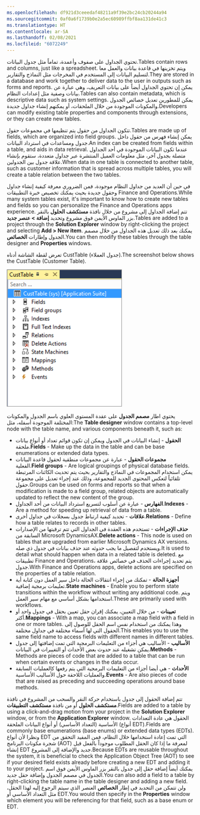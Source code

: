 ```yaml
---
ms.openlocfilehash: df921d3ceeedaf48211a9f39e2bc24cb20244a94
ms.sourcegitcommit: 0af0a6f1739b0e2a5ec60989ffbf8aa131de41c3
ms.translationtype: HT
ms.contentlocale: ar-SA
ms.lasthandoff: 02/08/2021
ms.locfileid: "6072249"
---
```

<span data-ttu-id="d5c18-101">تحتوي الجداول على صفوف وأعمدة، تماماً مثل جدول البيانات.</span><span class="sxs-lookup"><span data-stu-id="d5c18-101">Tables contain rows and columns, just like a spreadsheet.</span></span> <span data-ttu-id="d5c18-102">ويتم تخزينها في قاعدة بيانات والعمل معا لتسليم البيانات إلى المستخدم في المخرجات مثل النماذج والتقارير.</span><span class="sxs-lookup"><span data-stu-id="d5c18-102">They are stored in a database and work together to deliver data to the user in outputs such as forms and reports.</span></span> <span data-ttu-id="d5c18-103">يمكن إن تحتوي الجداول أيضاً على بيانات التعريف، وهي عبارة عن بيانات وصفية مثل إعدادات النظام.</span><span class="sxs-lookup"><span data-stu-id="d5c18-103">Tables can also contain metadata, which is descriptive data such as system settings.</span></span> <span data-ttu-id="d5c18-104">يمكن للمطورين تعديل خصائص الجدول والمكونات الموجودة من خلال الملحقات، أو يمكنهم إنشاء جداول جديدة.</span><span class="sxs-lookup"><span data-stu-id="d5c18-104">Developers can modify existing table properties and components through extensions, or they can create new tables.</span></span> 

<span data-ttu-id="d5c18-105">تتكون الجداول من حقول يتم تنظيمها في مجموعات حقول.</span><span class="sxs-lookup"><span data-stu-id="d5c18-105">Tables are made up of fields, which are organized into field groups.</span></span> <span data-ttu-id="d5c18-106">يمكن إنشاء فهرس من حقول داخل جدول ومساعدات في استرداد البيانات.</span><span class="sxs-lookup"><span data-stu-id="d5c18-106">An index can be created from fields within a table, and aids in data retrieval.</span></span> <span data-ttu-id="d5c18-107">عندما تكون البيانات الموجودة في أحد الجداول متصلة بجدول آخر، مثل معلومات العميل المنتشرة عبر جداول متعددة، ستقوم بإنشاء علاقة جدول بين الجدولين.</span><span class="sxs-lookup"><span data-stu-id="d5c18-107">When data in one table is connected to another table, such as customer information that is spread across multiple tables, you will create a table relation between the two tables.</span></span>

<span data-ttu-id="d5c18-108">في حين أن العديد من جداول النظام موجودة، فمن الضروري معرفة كيفية إنشاء جداول وحقول جديدة بحيث يمكنك تخصيص خبرة التطبيقات Finance and Operations.</span><span class="sxs-lookup"><span data-stu-id="d5c18-108">While many system tables exist, it's important to know how to create new tables and fields so you can personalize the Finance and Operations apps experience.</span></span> <span data-ttu-id="d5c18-109">تتم إضافة الجداول إلى مشروع من خلال نافذة **مستكشف الحلول** بالنقر بزر الماوس الأيمن فوق مشروع وتحديد **إضافة > عنصر جديد**.</span><span class="sxs-lookup"><span data-stu-id="d5c18-109">Tables are added to a project through the **Solution Explorer** window by right-clicking the project and selecting **Add > New item**.</span></span> <span data-ttu-id="d5c18-110">يمكنك بعد ذلك تعديل هذه الجداول من خلال مصمم الجدول وإطارات **الخصائص**.</span><span class="sxs-lookup"><span data-stu-id="d5c18-110">You can then modify these tables through the table designer and **Properties** windows.</span></span>

<span data-ttu-id="d5c18-111">تعرض لقطة الشاشة أدناه CustTable (جدول العملاء).</span><span class="sxs-lookup"><span data-stu-id="d5c18-111">The screenshot below shows the CustTable (Customer Table).</span></span>

![لقطة شاشة لجدول العملاء والتي تسمى CustTable.](../media/cust-table.png)

<span data-ttu-id="d5c18-113">يحتوي اطار **مصمم الجدول** على عقدة المستوى العلوي باسم الجدول والمكونات المختلفة الموجودة أسفله، مثل:</span><span class="sxs-lookup"><span data-stu-id="d5c18-113">The **Table designer** window contains a top-level node with the table name, and various components beneath it, such as:</span></span>

-   <span data-ttu-id="d5c18-114">**الحقول** - إنشاء البيانات في الجدول ويمكن إن تكون قوائم تعداد أو أنواع بيانات ملحقة.</span><span class="sxs-lookup"><span data-stu-id="d5c18-114">**Fields** - Make up the data in the table and can be base enumerations or extended data types.</span></span>
-   <span data-ttu-id="d5c18-115">**مجموعات الحقول** - عبارة عن مجموعات منطقية لحقول قاعدة البيانات الفعلية.</span><span class="sxs-lookup"><span data-stu-id="d5c18-115">**Field groups** - Are logical groupings of physical database fields.</span></span> <span data-ttu-id="d5c18-116">يمكن استخدام المجموعات في النماذج والتقارير بحيث يتم تحديث الكائنات المرتبطة تلقائياً لتعكس المحتوى الجديد للمجموعة، وذلك عند إجراء تعديل على مجموعة حقول.</span><span class="sxs-lookup"><span data-stu-id="d5c18-116">Groups can be used on forms and reports so that when a modification is made to a field group, related objects are automatically updated to reflect the new content of the group.</span></span>
-   <span data-ttu-id="d5c18-117">**الفهارس** - عبارة عن أسلوب لتسريع استرداد البيانات من أحد الجداول.</span><span class="sxs-lookup"><span data-stu-id="d5c18-117">**Indexes** - Are a method for speeding up retrieval of data from a table.</span></span>
-   <span data-ttu-id="d5c18-118">**علاقات** - تحديد كيفية ارتباط جدول بسجلات في جداول أخرى.</span><span class="sxs-lookup"><span data-stu-id="d5c18-118">**Relations** - Define how a table relates to records in other tables.</span></span>
-   <span data-ttu-id="d5c18-119">**حذف الإجراءات** - تستخدم هذه العقدة في الجداول التي تتم ترقيتها من الإصدارات السابقة من Microsoft DynamicsAX.</span><span class="sxs-lookup"><span data-stu-id="d5c18-119">**Delete actions** - This node is used on tables that are upgraded from earlier Microsoft Dynamics AX versions.</span></span> <span data-ttu-id="d5c18-120">ويستخدم لتفصيل ما يجب حدوثه عند حذف بيانات في جدول ذي صله.</span><span class="sxs-lookup"><span data-stu-id="d5c18-120">It is used to detail what should happen when data in a related table is deleted.</span></span> <span data-ttu-id="d5c18-121">مع تطبيقات Finance and Operations، يتم تحديد إجراءات الحذف في خصائص علاقة جدول.</span><span class="sxs-lookup"><span data-stu-id="d5c18-121">With Finance and Operations apps, delete actions are specified on the properties of a table relation.</span></span>
-   <span data-ttu-id="d5c18-122">**أجهزة الحالة** - تمكنك من إجراء انتقالات الحالة داخل سير العمل دون كتابة أية تعليمات برمجية إضافية.</span><span class="sxs-lookup"><span data-stu-id="d5c18-122">**State machines** - Enable you to perform state transitions within the workflow without writing any additional code.</span></span>
    <span data-ttu-id="d5c18-123">ويتم استخدامها بشكل أساسي مع مهام سير العمل.</span><span class="sxs-lookup"><span data-stu-id="d5c18-123">These are primarily used with workflows.</span></span>
-   <span data-ttu-id="d5c18-124">**تعيينات** - من خلال التعيين، يمكنك إقران حقل تعيين بحقل في جدول واحد أو أكثر.</span><span class="sxs-lookup"><span data-stu-id="d5c18-124">**Mappings** - With a map, you can associate a map field with a field in one or more tables.</span></span> <span data-ttu-id="d5c18-125">وهذا يمكنك من استخدام نفس اسم الحقل للوصول إلى الحقول التي لها أسماء مختلفة في جداول مختلفة.</span><span class="sxs-lookup"><span data-stu-id="d5c18-125">This enables you to use the same field name to access fields with different names in different tables.</span></span>
-   <span data-ttu-id="d5c18-126">**الأساليب** - الأساليب هي أجزاء من التعليمات البرمجية التي تمت إضافتها إلى جدول يمكن تشغيله عند حدوث بعض الأحداث أو التغييرات في البيانات.</span><span class="sxs-lookup"><span data-stu-id="d5c18-126">**Methods** - Methods are pieces of code that are added to a table that can be run when certain events or changes in the data occur.</span></span>
-   <span data-ttu-id="d5c18-127">**الأحداث** - هي أيضا أجزاء من التعليمات البرمجية التي يتم رفعها كالعمليات السابقة والعمليات اللاحقة حول الأساليب الأساسية.</span><span class="sxs-lookup"><span data-stu-id="d5c18-127">**Events** - Are also pieces of code that are raised as preceding and succeeding operations around base methods.</span></span>

<span data-ttu-id="d5c18-128">تتم إضافة الحقول إلى جدول باستخدام حركة النقر والسحب من المشروع في نافذة **مستكشف الحلول** أو من نافذة **مستكشف التطبيقات**.</span><span class="sxs-lookup"><span data-stu-id="d5c18-128">Fields are added to a table by using a click-and-drag motion from your project in the **Solution Explorer** window, or from the **Application Explorer** window.</span></span> <span data-ttu-id="d5c18-129">الحقول هي عادة التعدادات الأساسية (التعداد الأساسي) أو أنواع البيانات الملحقة (أنواع EDT).</span><span class="sxs-lookup"><span data-stu-id="d5c18-129">Fields are commonly base enumerations (base enums) or extended data types (EDTs).</span></span> <span data-ttu-id="d5c18-130">ونظرا لأن أنواع EDT التي تمت إعادة استخدامها خلال النظام، فمن المفيد التحقق من شجرة مكونات البرنامج (AOT) لمعرفة ما إذا كان الحقل المطلوب موجوداً بالفعل قبل إنشاء EDT جديد والإضافة إلى المشروع.</span><span class="sxs-lookup"><span data-stu-id="d5c18-130">Because EDTs are reusable throughout the system, it is beneficial to check the Application Object Tree (AOT) to see if your desired field exists already before creating a new EDT and adding it to your project.</span></span> <span data-ttu-id="d5c18-131">يمكنك أيضاً إضافة حقل إلى جدول بالنقر بزر الماوس الأيمن فوق اسم الجدول في مصمم الجدول وإضافة حقل جديد.</span><span class="sxs-lookup"><span data-stu-id="d5c18-131">You can also add a field to a table by right-clicking the table name in the table designer and adding a new field.</span></span> <span data-ttu-id="d5c18-132">ولن تتمكن من التحديد في إطار **الخصائص** العنصر الذي سيتم الرجوع إليه لهذا الحقل، مثل التعداد الأساسي أو EDT.</span><span class="sxs-lookup"><span data-stu-id="d5c18-132">You would then specify in the **Properties** window which element you will be referencing for that field, such as a base enum or EDT.</span></span>
